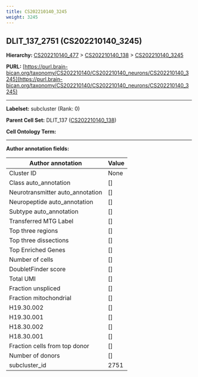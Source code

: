 ```yaml
---
title: CS202210140_3245
weight: 3245
---
```

## DLIT_137_2751 (CS202210140_3245)
<b>Hierarchy: </b>
[CS202210140_477](../CS202210140_477) >
[CS202210140_138](../CS202210140_138) >
[CS202210140_3245](../CS202210140_3245)

**PURL:** [https://purl.brain-bican.org/taxonomy/CS202210140/CS202210140_neurons/CS202210140_3245](https://purl.brain-bican.org/taxonomy/CS202210140/CS202210140_neurons/CS202210140_3245)

---


**Labelset:** subcluster (Rank: 0)

**Parent Cell Set:** DLIT_137 ([CS202210140_138](../CS202210140_138))



**Cell Ontology Term:** 

[MARKER GENES.]: #


---

[TRANSFERRED ANNOTATIONS.]: #


[AUTHOR ANNOTATION FIELDS.]: #


**Author annotation fields:**

| Author annotation | Value |
|-------------------|-------|
|Cluster ID|None|
|Class auto_annotation|[]|
|Neurotransmitter auto_annotation|[]|
|Neuropeptide auto_annotation|[]|
|Subtype auto_annotation|[]|
|Transferred MTG Label|[]|
|Top three regions|[]|
|Top three dissections|[]|
|Top Enriched Genes|[]|
|Number of cells|[]|
|DoubletFinder score|[]|
|Total UMI|[]|
|Fraction unspliced|[]|
|Fraction mitochondrial|[]|
|H19.30.002|[]|
|H19.30.001|[]|
|H18.30.002|[]|
|H18.30.001|[]|
|Fraction cells from top donor|[]|
|Number of donors|[]|
|subcluster_id|2751|
